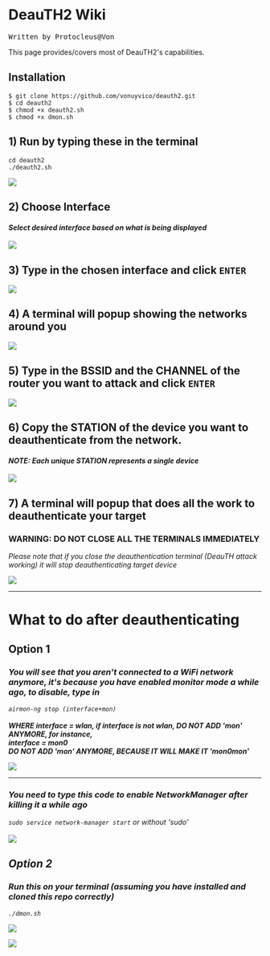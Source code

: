 # DeauTH2 Wiki
<pre>Written by Protocleus@Von</pre>

This page provides/covers most of DeauTH2's capabilities.
## Installation

`$ git clone https://github.com/vonuyvico/deauth2.git`<br>
`$ cd deauth2`<br>
`$ chmod +x deauth2.sh`<br>
`$ chmod +x dmon.sh `<br>
## 1) Run by typing these in the terminal
`cd deauth2`<br>
`./deauth2.sh`

![](https://user-images.githubusercontent.com/58622633/70383106-1da01d80-191d-11ea-9811-ba1ac36a1645.png)
## 2) Choose Interface
#### _Select desired interface based on what is being displayed_

![](https://user-images.githubusercontent.com/58622633/70383108-2abd0c80-191d-11ea-8ac0-f7f8645150b0.png)

## 3) Type in the chosen interface and click `ENTER`

![](https://user-images.githubusercontent.com/58622633/70383109-37d9fb80-191d-11ea-81f9-8a01927d98fe.png)

## 4) A terminal will popup showing the networks around you

![](https://user-images.githubusercontent.com/58622633/70383115-432d2700-191d-11ea-92ad-757bb72d915d.png)

## 5) Type in the BSSID and the CHANNEL of the router you want to attack and click `ENTER`

![](https://user-images.githubusercontent.com/58622633/70383121-68ba3080-191d-11ea-9a4c-6a99a8ec40b9.png)

## 6) Copy the STATION of the device you want to deauthenticate from the network. 
#### _NOTE: Each unique STATION represents a single device_

![](https://user-images.githubusercontent.com/58622633/70383126-9a32fc00-191d-11ea-8103-36df4b102392.png)

## 7) A terminal will popup that does all the work to deauthenticate your target
### WARNING: DO NOT CLOSE ALL THE TERMINALS IMMEDIATELY
<i>Please note that if you close the deauthentication terminal (DeauTH attack working) it will stop deauthenticating target device</i>

![](https://user-images.githubusercontent.com/58622633/70383129-a61ebe00-191d-11ea-8937-6815cf408f07.png)

***

# What to do after deauthenticating
## Option 1
### <i>You will see that you aren't connected to a WiFi network anymore, it's because you have enabled monitor mode a while ago, to disable, type in
`airmon-ng stop (interface+mon)`<br><br>
<b>WHERE interface = wlan, if interface is not wlan, DO NOT ADD 'mon' ANYMORE, for instance,<br>
interface = mon0<br>
DO NOT ADD 'mon' ANYMORE, BECAUSE IT WILL MAKE IT 'mon0mon' </b>

![](https://user-images.githubusercontent.com/58622633/70383133-b33bad00-191d-11ea-8c22-1e8dc5b92693.png)

***

### You need to type this code to enable NetworkManager after killing it a while ago
`sudo service network-manager start` or without 'sudo'<br><br>
![](https://user-images.githubusercontent.com/58622633/70383137-bd5dab80-191d-11ea-8bc8-71a653832a55.png)

## Option 2
### Run this on your terminal (assuming you have installed and cloned this repo correctly)
`./dmon.sh`

![](https://user-images.githubusercontent.com/58622633/70384534-b8f0bd00-1934-11ea-96e8-b96073962efb.png)

![](https://user-images.githubusercontent.com/58622633/70384535-ba21ea00-1934-11ea-9cc9-8dc33f55941b.png)
